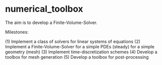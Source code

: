 # numerical_toolbox

The aim is to develop a Finite-Volume-Solver.

Milestones:

(1) Implement a class of solvers for linear systems of equations
(2) Implement a Finite-Volume-Solver for a simple PDEs (steady) for a simple geometry (mesh)
(3) Implement time-discretization schemes
(4) Develop a toolbox for mesh generation
(5) Develop a toolbox for post-processing
